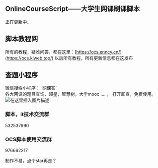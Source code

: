  


## OnlineCourseScript——大学生网课刷课脚本

正在更新中...

## 脚本教程网
所有的教程，疑难问答，都在这里：[https://ocs.enncy.cn/](https://ocs.klweb.top/)
以后所有教程，所有更新信息都在这发布
## 查题小程序
微信搜索小程序： ‘网课答’    
各大网课的题目查询，超星，智慧树，大学mooc .... ， 打开即查，免费使用。
![在这里插入图片描述](https://ocs.klweb.top/assets/img/wkd.d9bbce86.jpg)

### 脚本，it技术交流群
532537990

### OCS脚本使用交流群
976662217

制作不易，点个star再走？


